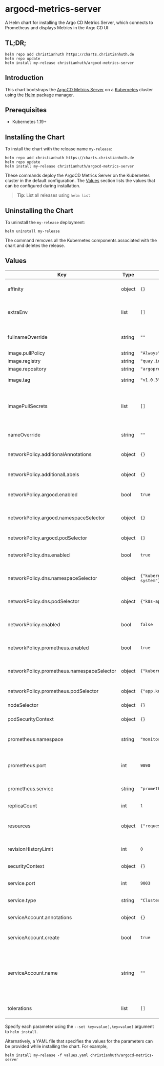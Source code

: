 # argocd-metrics-server

A Helm chart for installing the Argo CD Metrics Server, which connects to Prometheus and displays Metrics in the Argo CD UI

## TL;DR;

```console
helm repo add christianhuth https://charts.christianhuth.de
helm repo update
helm install my-release christianhuth/argocd-metrics-server
```

## Introduction

This chart bootstraps the [ArgoCD Metrics Server](https://github.com/argoproj-labs/argocd-extension-metrics) on a [Kubernetes](http://kubernetes.io) cluster using the [Helm](https://helm.sh) package manager.

## Prerequisites

- Kubernetes 1.19+

## Installing the Chart

To install the chart with the release name `my-release`:

```console
helm repo add christianhuth https://charts.christianhuth.de
helm repo update
helm install my-release christianhuth/argocd-metrics-server
```

These commands deploy the ArgoCD Metrics Server on the Kubernetes cluster in the default configuration. The [Values](#values) section lists the values that can be configured during installation.

> **Tip**: List all releases using `helm list`

## Uninstalling the Chart

To uninstall the `my-release` deployment:

```console
helm uninstall my-release
```

The command removes all the Kubernetes components associated with the chart and deletes the release.

## Values

| Key                                        | Type   | Default                                         | Description                                                                                                            |
| ------------------------------------------ | ------ | ----------------------------------------------- | ---------------------------------------------------------------------------------------------------------------------- |
| affinity                                   | object | `{}`                                            | Affinity settings for pod assignment                                                                                   |
| extraEnv                                   | list   | `[]`                                            | additional environment variables to be added to the pods                                                               |
| fullnameOverride                           | string | `""`                                            | String to fully override `"argocd-extension-metrics.fullname"`                                                         |
| image.pullPolicy                           | string | `"Always"`                                      | image pull policy                                                                                                      |
| image.registry                             | string | `"quay.io"`                                     | image registory                                                                                                        |
| image.repository                           | string | `"argoprojlabs/argocd-extension-metrics"`       | image repository                                                                                                       |
| image.tag                                  | string | `"v1.0.3"`                                      | Overrides the image tag                                                                                                |
| imagePullSecrets                           | list   | `[]`                                            | If defined, uses a Secret to pull an image from a private Docker registry or repository.                               |
| nameOverride                               | string | `""`                                            | Provide a name in place of `argocd-extension-metrics`                                                                  |
| networkPolicy.additionalAnnotations        | object | `{}`                                            | Annotations to be added to the NetworkPolicies                                                                         |
| networkPolicy.additionalLabels             | object | `{}`                                            | Labels to be added to the NetworkPolicies                                                                              |
| networkPolicy.argocd.enabled               | bool   | `true`                                          | - allow incoming traffic from Argo CD                                                                                  |
| networkPolicy.argocd.namespaceSelector     | object | `{}`                                            | The labels of the namespace where Argo CD is running                                                                   |
| networkPolicy.argocd.podSelector           | object | `{}`                                            | The labels of the Argo CD Pods                                                                                         |
| networkPolicy.dns.enabled                  | bool   | `true`                                          | allow outgoing traffic to the Kubernetes DNS                                                                           |
| networkPolicy.dns.namespaceSelector        | object | `{"kubernetes.io/metadata.name":"kube-system"}` | The labels of the namespace where the Kubernetes DNS is running                                                        |
| networkPolicy.dns.podSelector              | object | `{"k8s-app":"kube-dns"}`                        | The labels of the Kubernetes DNS Pods                                                                                  |
| networkPolicy.enabled                      | bool   | `false`                                         | - create a NetworkPolicy resource to limit the allowed traffic                                                         |
| networkPolicy.prometheus.enabled           | bool   | `true`                                          | - allow outgoing traffic to Prometheus                                                                                 |
| networkPolicy.prometheus.namespaceSelector | object | `{"kubernetes.io/metadata.name":"monitoring"}`  | The labels of the namespace where Prometheus is running                                                                |
| networkPolicy.prometheus.podSelector       | object | `{"app.kubernetes.io/name":"prometheus"}`       | The labels of the Prometheus Pods                                                                                      |
| nodeSelector                               | object | `{}`                                            | Node labels for pod assignment                                                                                         |
| podSecurityContext                         | object | `{}`                                            | pod-level security context                                                                                             |
| prometheus.namespace                       | string | `"monitoring"`                                  | The namespace where Prometheus is running                                                                              |
| prometheus.port                            | int    | `9090`                                          | The port on which the Prometheus service is listening for traffic                                                      |
| prometheus.service                         | string | `"prometheus-operated"`                         | The name of the Prometheus service                                                                                     |
| replicaCount                               | int    | `1`                                             | Number of replicas                                                                                                     |
| resources                                  | object | `{"requests":{"cpu":"100m","memory":"100Mi"}}`  | Resource limits and requests for the controller pods.                                                                  |
| revisionHistoryLimit                       | int    | `0`                                             | The number of old ReplicaSets to retain                                                                                |
| securityContext                            | object | `{}`                                            | container-level security context                                                                                       |
| service.port                               | int    | `9003`                                          | Kubernetes port where service is exposed                                                                               |
| service.type                               | string | `"ClusterIP"`                                   | Kubernetes service type                                                                                                |
| serviceAccount.annotations                 | object | `{}`                                            | Annotations to add to the service account                                                                              |
| serviceAccount.create                      | bool   | `true`                                          | Specifies whether a service account should be created                                                                  |
| serviceAccount.name                        | string | `""`                                            | The name of the service account to use. If not set and create is true, a name is generated using the fullname template |
| tolerations                                | list   | `[]`                                            | Toleration labels for pod assignment                                                                                   |

Specify each parameter using the `--set key=value[,key=value]` argument to `helm install`.

Alternatively, a YAML file that specifies the values for the parameters can be provided while installing the chart. For example,

```console
helm install my-release -f values.yaml christianhuth/argocd-metrics-server
```
